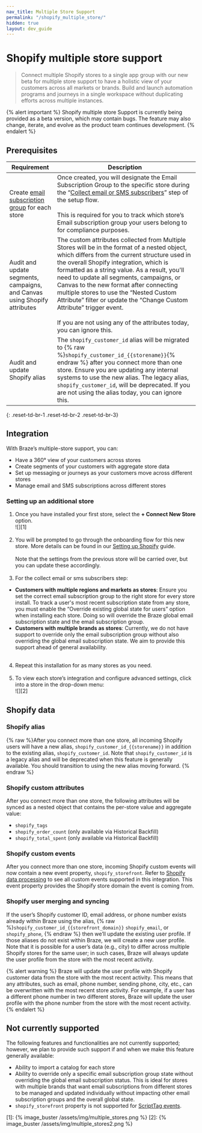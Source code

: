 ```yaml
---
nav_title: Multiple Store Support
permalink: "/shopify_multiple_store/"
hidden: true
layout: dev_guide
---
```


# Shopify multiple store support

> Connect multiple Shopify stores to a single app group with our new beta for multiple store support to have a holistic view of your customers across all markets or brands. Build and launch automation programs and journeys in a single workspace without duplicating efforts across multiple instances. 

{% alert important %}
Shopify multiple store Support is currently being provided as a beta version, which may contain bugs. The feature may also change, iterate, and evolve as the product team continues development. 
{% endalert %}

## Prerequisites

| Requirement | Description |
| ----------- | ----------- |
| Create [email subscription group]({{site.baseurl}}/user_guide/message_building_by_channel/email/managing_user_subscriptions#create-a-group) for each store | Once created, you will designate the Email Subscription Group to the specific store during the “[Collect email or SMS subscribers]({{site.baseurl}}/partners/message_orchestration/channel_extensions/ecommerce/shopify/setting_up_shopify/#step-5-collect-email-or-sms-subscribers)” step of the setup flow.<br><br>This is required for you to track which store’s Email subscription group your users belong to for compliance purposes. |
| Audit and update segments, campaigns, and Canvas using Shopify attributes | The custom attributes collected from Multiple Stores will be in the format of a nested object, which differs from the current structure used in the overall Shopify integration, which is formatted as a string value. As a result, you'll need to update all segments, campaigns, or Canvas to the new format after connecting multiple stores to use the “Nested Custom Attribute” filter or update the “Change Custom Attribute” trigger event.<br><br>If you are not using any of the attributes today, you can ignore this. |
| Audit and update Shopify alias | The `shopify_customer_id` alias will be migrated to {% raw %}`shopify_customer_id_{{storename}}`{% endraw %} after you connect more than one store. Ensure you are updating any internal systems to use the new alias. The legacy alias, `shopify_customer_id`, will be deprecated. If you are not using the alias today, you can ignore this. |
{: .reset-td-br-1 .reset-td-br-2 .reset-td-br-3}

## Integration
With Braze’s multiple-store support, you can:
- Have a 360° view of your customers across stores
- Create segments of your customers with aggregate store data 
- Set up messaging or journeys as your customers move across different stores
- Manage email and SMS subscriptions across different stores

### Setting up an additional store
1. Once you have installed your first store, select the **+ Connect New Store** option.<br>![][1]<br><br>
2. You will be prompted to go through the onboarding flow for this new store. More details can be found in our [Setting up Shopify]({{site.baseurl}}/partners/message_orchestration/channel_extensions/ecommerce/shopify/setting_up_shopify/#step-2-brazes-setup-wizard) guide.<br><br>Note that the settings from the previous store will be carried over, but you can update these accordingly.<br><br>
3. For the collect email or sms subscribers step:
- **Customers with multiple regions and markets as stores**: Ensure you set the correct email subscription group to the right store for every store install. To track a user's most recent subscription state from any store, you must enable the “Override existing global state for users” option when installing each store. Doing so will override the Braze global email subscription state and the email subscription group.
- **Customers with multiple brands as stores**: Currently, we do not have support to override only the email subscription group without also overriding the global email subscription state. We aim to provide this support ahead of general availability.<br><br>
4. Repeat this installation for as many stores as you need.<br><br>
5. To view each store’s integration and configure advanced settings, click into a store in the drop-down menu:<br>![][2]

## Shopify data

### Shopify alias

{% raw %}After you connect more than one store, all incoming Shopify users will have a new alias, `shopify_customer_id_{{storename}}` in addition to the existing alias, `shopify_customer_id`. Note that `shopify_customer_id` is a legacy alias and will be deprecated when this feature is generally available. You should transition to using the new alias moving forward. {% endraw %}

### Shopify custom attributes

After you connect more than one store, the following attributes will be synced as a nested object that contains the per-store value and aggregate value:
- `shopify_tags`
- `shopify_order_count` (only available via Historical Backfill)
- `shopify_total_spent` (only available via Historical Backfill)

### Shopify custom events

After you connect more than one store, incoming Shopify custom events will now contain a new event property, `shopify_storefront`. Refer to [Shopify data processing]({{site.baseurl}}/partners/message_orchestration/channel_extensions/ecommerce/shopify/shopify_data_processing#supported-shopify-events) to see all custom events supported in this integration. This event property provides the Shopify store domain the event is coming from.

### Shopify user merging and syncing

If the user’s Shopify customer ID, email address, or phone number exists already within Braze using the alias, {% raw %}`shopify_customer_id_{{storefront_domain}}` `shopify_email`, or `shopify_phone`, {% endraw %} then we’ll update the existing user profile. If those aliases do not exist within Braze, we will create a new user profile. Note that it is possible for a user’s data (e.g., city) to differ across multiple Shopify stores for the same user; in such cases, Braze will always update the user profile from the store with the most recent activity. 

{% alert warning %}
Braze will update the user profile with Shopify customer data from the store with the most recent activity. This means that any attributes, such as email, phone number, sending phone, city, etc., can be overwritten with the most recent store activity. For example, if a user has a different phone number in two different stores, Braze will update the user profile with the phone number from the store with the most recent activity.
{% endalert %}

## Not currently supported

The following features and functionalities are not currently supported; however, we plan to provide such support if and when we make this feature generally available:
- Ability to import a catalog for each store
- Ability to override only a specific email subscription group state without overriding the global email subscription status. This is ideal for stores with multiple brands that want email subscriptions from different stores to be managed and updated individually without impacting other email subscription groups and the overall global state.
- `shopify_storefront` property is not supported for [ScriptTag events]({{site.baseurl}}/partners/message_orchestration/channel_extensions/ecommerce/shopify/shopify_data_processing#supported-shopify-events).

[1]: {% image_buster /assets/img/multiple_stores.png %}
[2]: {% image_buster /assets/img/multiple_stores2.png %}
